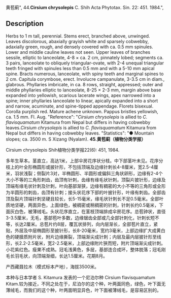 黄苞蓟",
44.**Cirsium chrysolepis** C. Shih Acta Phytotax. Sin. 22: 451. 1984.",

## Description
Herbs to 1 m tall, perennial. Stems erect, branched above, unwinged. Leaves discolorous, abaxially grayish white and sparsely cobwebby, adaxially green, rough, and densely covered with ca. 0.5 mm spinules. Lower and middle cauline leaves not seen. Upper leaves of branches sessile, elliptic to lanceolate, 4-8 × ca. 2 cm, pinnately lobed; segments ca. 3 pairs, lanceolate to obliquely triangular-ovate, with 2-4 unequal triangular teeth fringed with spinules less than 0.5 mm and with a 5-10 mm apical spine. Bracts numerous, lanceolate, with spiny teeth and marginal spines to 2 cm. Capitula corymbose, erect. Involucre campanulate, 3-3.5 cm in diam., glabrous. Phyllaries imbricate, in ca. 8 rows, straight, appressed; outer and middle phyllaries elliptic to lanceolate, 8-25 × 2-3 mm, margin above base expanded into yellowish, scarious lacerate wings, apex narrowed into a spine; inner phyllaries lanceolate to linear, apically expanded into a short and narrow, acuminate, and spine-tipped appendage. Florets bisexual. Corolla purplish red. Mature achene unknown. Pappus bristles yellowish, ca. 1.5 mm. Fl. Aug.
  "Reference": "*Cirsium chrysolepis* is allied to *C. flavisquamatum* Kitamura from Nepal but differs in having cobwebby leaves.*Cirsium chrysolepis* is allied to *C. flavisquamatum* Kitamura from Nepal but differs in having cobwebby leaves.
  "Statistics": "● Mountain slopes; ca. 3500 m. S Xizang (Nyalam).
**45.黄苞蓟（植物分类学报）**

Cirsium chrysolepis Shih植物分类学报22(6): 451, 1984.

多年生草本。茎直立，高达1米，上部伞房花序状分枝。中下部茎叶未见。花序分枝上的叶全形椭圆形或披针形，不包括顶端及边缘针刺长4-8厘米，宽2.5-4厘米，羽状浅裂；侧裂片3对，半椭圆形、半圆形或偏斜三角状卵形，边缘有2-4个大小不等的三角形刺齿，齿顶有针刺，齿缘有缘毛状针刺，顶裂片披针形，边缘及顶端有缘毛状针刺及针刺，叶向基部渐狭，边缘有稠密的大小不等的三角形或全形为半圆形的刺齿，齿顶有针刺；接头状花序下部的叶披针形，叶缘有刺齿。全部齿顶及裂片顶端针刺坚硬且较长，长5-15毫米，缘毛状针刺长不足0.5毫米。全部叶质地坚硬，两面异色，上面绿色，被稠密或稍稠密的针刺，针刺长约0.5毫米，下面灰白色，被薄绒毛。头状花序直立，在茎枝顶端排成伞房花序。总苞钟状，直径3-3.5厘米，无毛，基部苞叶多数，边缘锯齿全部或几全部针刺化，针刺长短不等，长达2厘米。总苞片约8层，覆瓦状排列，向内层渐长，全部苞片直立，紧贴，外层及中层椭圆形至披针形，长8-20毫米，宽约3毫米，上部边缘扩大成黄白色的硬膜质附片状，附片边缘撕裂，顶端渐尖成针刺；内层及最内层披针形至线形，长2.2-2.5毫米，宽2-2.5毫米，上部边缘附片狭而短，附片顶端渐尖成针刺。小花紫红色。瘦果不成熟。冠毛浅黄色，多层，基部连合成环，整体脱落；冠毛刚毛长羽毛状，向顶端渐细，长达1.5厘米。花期8月。

产西藏聂拉木（模式标本产地），海拔3500米。

本种与日本学者 S. Kitamura 发表的一个尼泊尔种 Cirsium flavisquamatum Kitam.较为接近，不同之处在于，尼泊尔的这个种，叶两面同色，绿色，叶下面无薄绒毛，而我们的这个种，叶两面明显异色，叶下面被薄绒毛，是容易区别的。
